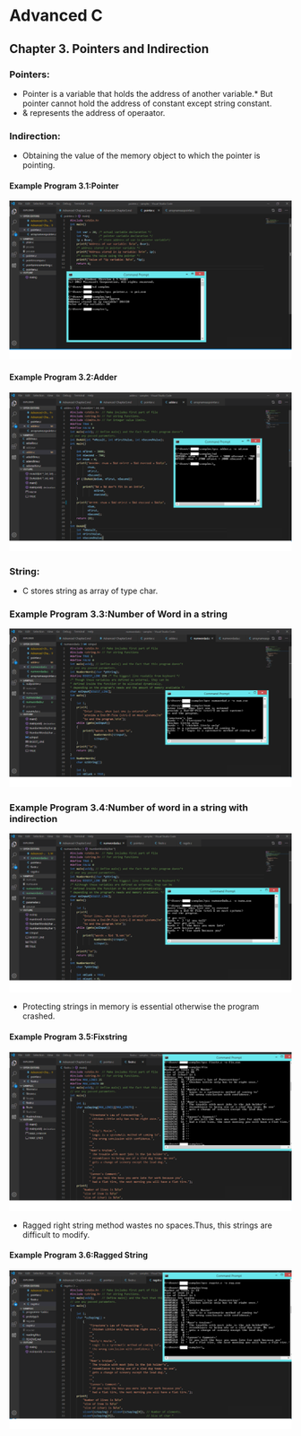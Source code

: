 # Advanced C 

## Chapter 3. Pointers and Indirection

### Pointers:

* Pointer is a variable that holds the address of another variable.* But pointer cannot hold the address of constant except string constant.
* & represents the address of operaator.

### Indirection:

* Obtaining the value of the memory object to which the pointer is pointing.

#### Example Program 3.1:Pointer

![Pointer Example Program](images/Ex1-Pointer-chapter3.png)

#### Example Program 3.2:Adder

![Adder Example Program](images/Ex2-Adderad-chapter3.png)

### String:

* C stores string as array of type char.

### Example Program 3.3:Number of Word in a string

![Finding Number of word in a string- Example Program](images/Ex3-Numword-chapter3.png)

### Example Program 3.4:Number of word in a string with indirection

![Finding Number of word in a string with indirection- Example Program](images/Ex4-NumwordadA-chapter3.png)

* Protecting strings in memory is essential otherwise the program crashed.

#### Example Program 3.5:Fixstring

![Fixstr Example Program](images/Ex5-fixstr-chapter3.png)

* Ragged right string method wastes no spaces.Thus, this strings are difficult to modify.

#### Example Program 3.6:Ragged String

![Ragged String Example Program](images/Ex6-ragstr-chapter3.png)